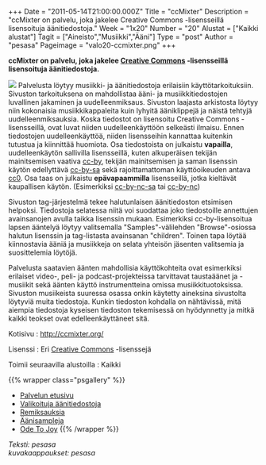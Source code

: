 +++
Date = "2011-05-14T21:00:00.000Z"
Title = "ccMixter"
Description = "ccMixter on palvelu, joka jakelee Creative Commons -lisensseillä lisensoituja äänitiedostoja."
Week = "1x20"
Number = "20"
Alustat = ["Kaikki alustat"]
Tagit = ["Aineisto","Musiikki","Ääni"]
Type = "post"
Author = "pesasa"
Pageimage = "valo20-ccmixter.png"
+++


**ccMixter on palvelu, joka jakelee [Creative
Commons](http://creativecommons.fi/) -lisensseillä lisensoituja
äänitiedostoja.**

![ ](/images/valo20-ccmixter.png "fig:valo20-ccmixter.png") Palvelusta löytyy musiikki-
ja äänitiedostoja erilaisiin käyttötarkoituksiin. Sivuston tarkoituksena
on mahdollistaa ääni- ja musiikkitiedostojen luvallinen jakaminen ja
uudelleenmiksaus. Sivuston laajasta arkistosta löytyy niin kokonaisia
musiikkikappaleita kuin lyhyitä ääniklippejä ja näistä tehtyjä
uudelleenmiksauksia. Koska tiedostot on lisensoitu Creative Commons
-lisensseillä, ovat luvat niiden uudelleenkäyttöön selkeästi ilmaisu.
Ennen tiedostojen uudelleenkäyttöä, niiden lisensseihin kannattaa
kuitenkin tutustua ja kiinnittää huomiota. Osa tiedostoista on julkaistu
**vapailla**, uudelleenkäytön sallivilla lisensseillä, kuten
alkuperäisen tekijän mainitsemisen vaativa
[cc-by](http://creativecommons.org/licenses/by/3.0/), tekijän
mainitsemisen ja saman lisenssin käytön edellyttävä
[cc-by-sa](http://creativecommons.org/licenses/by-sa/3.0/) sekä
rajoittamattoman käyttöoikeuden antava
[cc0](http://creativecommons.org/publicdomain/zero/1.0/). Osa taas on
julkaistu **epävapaammilla** lisensseillä, jotka kieltävät kaupallisen
käytön. (Esimerkiksi
[cc-by-nc-sa](http://creativecommons.org/licenses/by-nc-sa/3.0/) tai
[cc-by-nc](http://creativecommons.org/licenses/by-nc/3.0/))

Sivuston tag-järjestelmä tekee halutunlaisen äänitiedoston etsimisen
helpoksi. Tiedostoja selatessa niitä voi suodattaa joko tiedostoille
annettujen avainsanojen avulla taikka lisenssin mukaan. Esimerkiksi
cc-by-lisensoitua lapsen ääntelyä löytyy valitsemalla
"Samples"-välilehden "Browse"-osiossa halutun lisenssin ja tag-listasta
avainsanan "children". Toinen tapa löytää kiinnostavia ääniä ja
musiikkeja on selata yhteisön jäsenten valitsemia ja suosittelemia
löytöjä.

Palvelusta saatavien äänten mahdollisia käyttökohteita ovat esimerkiksi
erilaiset video-, peli- ja podcast-projekteissa tarvittavat taustaäänet
ja -musiikit sekä äänten käyttö instrumentteina omissa
musiikkituotoksissa. Sivuston musiikeista suuressa osassa onkin käytetty
aineksina sivustolta löytyviä muita tiedostoja. Kunkin tiedoston
kohdalla on nähtävissä, mitä aiempia tiedostoja kyseisen tiedoston
tekemisessä on hyödynnetty ja mitkä kaikki teokset ovat
edelleenkäyttäneet sitä.

Kotisivu
:   <http://ccmixter.org/>

Lisenssi
:   Eri [Creative Commons](http://creativecommons.fi/) -lisenssejä

Toimii seuraavilla alustoilla
:   Kaikki

{{% wrapper class="psgallery" %}}
-   [Palvelun etusivu](/images/ccmixter-1.png)
-   [Valikoituja äänitiedostoja](/images/ccmixter-2.png)
-   [Remiksauksia](/images/ccmixter-3.png)
-   [Äänisampleja](/images/ccmixter-4.png)
-   [Ode To Joy](/images/ccmixter-5.png)
{{% /wrapper %}}

*Teksti: pesasa* <br />
*kuvakaappaukset: pesasa*

